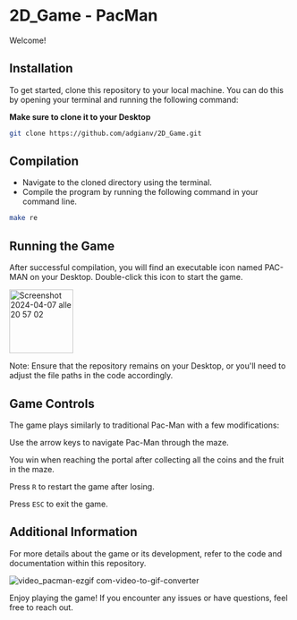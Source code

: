 # 2D_Game - PacMan

Welcome!

## Installation

To get started, clone this repository to your local machine. You can do this by opening your terminal and running the following command:

**Make sure to clone it to your Desktop**

```bash
git clone https://github.com/adgianv/2D_Game.git
```

## Compilation

- Navigate to the cloned directory using the terminal.
- Compile the program by running the following command in your command line.

```bash
make re
```

## Running the Game
After successful compilation, you will find an executable icon named PAC-MAN on your Desktop. Double-click this icon to start the game.

<img width="114" alt="Screenshot 2024-04-07 alle 20 57 02" src="https://github.com/adgianv/2D_Game/assets/137940937/f1592009-b062-4b0f-9099-926ea8441aed">

Note: Ensure that the repository remains on your Desktop, or you'll need to adjust the file paths in the code accordingly.

## Game Controls
The game plays similarly to traditional Pac-Man with a few modifications:

Use the arrow keys to navigate Pac-Man through the maze.

You win when reaching the portal after collecting all the coins and the fruit in the maze. 

Press `R` to restart the game after losing.

Press `ESC` to exit the game.

## Additional Information
For more details about the game or its development, refer to the code and documentation within this repository.

![video_pacman-ezgif com-video-to-gif-converter](https://github.com/adgianv/2D_Game---PacMan/assets/137940937/7bceeb28-5774-4cf1-9c5a-13cd1040e303)

Enjoy playing the game! If you encounter any issues or have questions, feel free to reach out.



